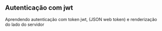## Autenticação com jwt


Aprendendo autenticação com token jwt, (JSON web token) e renderização do lado do servidor